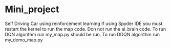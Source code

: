 # Mini_project
Self Driving Car using reinforcement learning
If using Spyder IDE you must restart the kernel to run the map code.
Don not run the ai_brain code.
To run DQN algorithm run my_map.py should be run.
To run DDQN algorithm run my_demo_map.py
